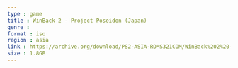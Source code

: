 ```yaml
---
type : game
title : WinBack 2 - Project Poseidon (Japan)
genre : 
format : iso
region : asia
link : https://archive.org/download/PS2-ASIA-ROMS321COM/WinBack%202%20-%20Project%20Poseidon%20%28Japan%29.7z
size : 1.8GB
---
```

